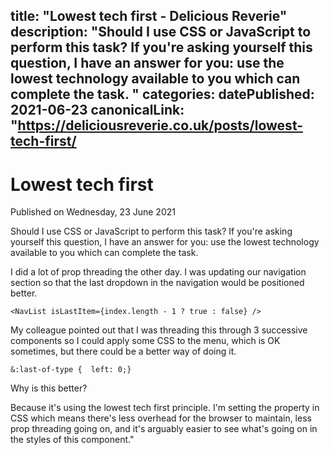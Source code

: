 title: "Lowest tech first - Delicious Reverie"
description: "Should I use CSS or JavaScript to perform this task? If you're asking yourself this question, I have an answer for you: use the lowest technology available to you which can complete the task.
"
categories:
datePublished: 2021-06-23
canonicalLink: "https://deliciousreverie.co.uk/posts/lowest-tech-first/
---
# Lowest tech first

Published on Wednesday, 23 June 2021

Should I use CSS or JavaScript to perform this task? If you're asking yourself this question, I have an answer for you: use the lowest technology available to you which can complete the task.

I did a lot of prop threading the other day. I was updating our navigation section so that the last dropdown in the navigation would be positioned better.

```
<NavList isLastItem={index.length - 1 ? true : false} />
```

My colleague pointed out that I was threading this through 3 successive components so I could apply some CSS to the menu, which is OK sometimes, but there could be a better way of doing it.

```
&:last-of-type {  left: 0;}
```

Why is this better?

Because it's using the lowest tech first principle. I'm setting the property in CSS which means there's less overhead for the browser to maintain, less prop threading going on, and it's arguably easier to see what's going on in the styles of this component."